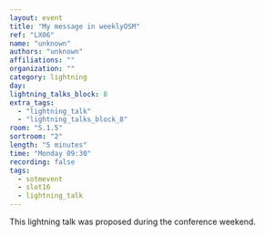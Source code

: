 ```yaml
---
layout: event
title: "My message in weeklyOSM"
ref: "LX06"
name: "unknown"
authors: "unknown"
affiliations: ""
organization: ""
category: lightning
day: 
lightning_talks_block: 8
extra_tags:
  - "lightning_talk"
  - "lightning_talks_block_8"
room: "S.1.5"
sortroom: "2"
length: "5 minutes"
time: "Monday 09:30"
recording: false
tags:
  - sotmevent
  - slot16
  - lightning_talk
---
```

This lightning talk was proposed during the conference weekend.